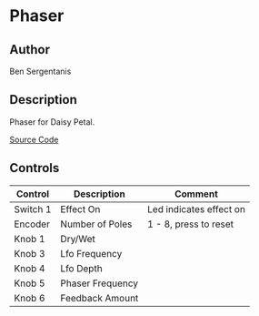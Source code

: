 # Phaser

## Author

Ben Sergentanis

## Description

Phaser for Daisy Petal.

[Source Code](https://github.com/electro-smith/DaisyExamples/tree/master/petal/phaser)
  
## Controls
| Control | Description | Comment |
| --- | --- | --- |
| Switch 1 | Effect On | Led indicates effect on |
| Encoder | Number of Poles | 1 - 8, press to reset |
| Knob 1 |  Dry/Wet | |
| Knob 3 |  Lfo Frequency | |
| Knob 4 |  Lfo Depth | |
| Knob 5 |  Phaser Frequency | |
| Knob 6 |  Feedback Amount | |
